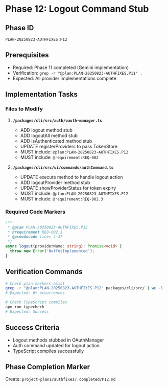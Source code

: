 # Phase 12: Logout Command Stub

## Phase ID
`PLAN-20250823-AUTHFIXES.P12`

## Prerequisites
- Required: Phase 11 completed (Gemini implementation)
- Verification: `grep -r "@plan:PLAN-20250823-AUTHFIXES.P11" .`
- Expected: All provider implementations complete

## Implementation Tasks

### Files to Modify

1. **`/packages/cli/src/auth/oauth-manager.ts`**
   - ADD logout method stub
   - ADD logoutAll method stub
   - ADD isAuthenticated method stub
   - UPDATE registerProviders to pass TokenStore
   - MUST include: `@plan:PLAN-20250823-AUTHFIXES.P12`
   - MUST include: `@requirement:REQ-002`

2. **`/packages/cli/src/ui/commands/authCommand.ts`**
   - UPDATE execute method to handle logout action
   - ADD logoutProvider method stub
   - UPDATE showProviderStatus for token expiry
   - MUST include: `@plan:PLAN-20250823-AUTHFIXES.P12`
   - MUST include: `@requirement:REQ-002.3`

### Required Code Markers

```typescript
/**
 * @plan PLAN-20250823-AUTHFIXES.P12
 * @requirement REQ-002.1
 * @pseudocode lines 4-37
 */
async logout(providerName: string): Promise<void> {
  throw new Error('NotYetImplemented');
}
```

## Verification Commands

```bash
# Check plan markers exist
grep -r "@plan:PLAN-20250823-AUTHFIXES.P12" packages/cli/src/ | wc -l
# Expected: 6+ occurrences

# Check TypeScript compiles
npm run typecheck
# Expected: Success
```

## Success Criteria

- Logout methods stubbed in OAuthManager
- Auth command updated for logout action
- TypeScript compiles successfully

## Phase Completion Marker

Create: `project-plans/authfixes/.completed/P12.md`